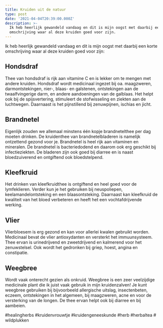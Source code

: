```yaml
---
title: Kruiden uit de natuur
type: post
date: '2021-04-04T20:39:00.000Z'
description: >-
  Ik heb heerlijk gewandeld vandaag en dit is mijn oogst met daarbij een korte
  omschrijving waar al deze kruiden goed voor zijn.
---
```


Ik heb heerlijk gewandeld vandaag en dit is mijn oogst met daarbij een korte omschrijving waar al deze kruiden goed voor zijn:
## Hondsdraf
Thee van hondsdraf is rijk aan vitamine C en is lekker om te mengen met andere kruiden. Hondsdraf wordt medicinaal ingezet bij oa. maagzweren, darmontstekingen, nier-, blaas- en galstenen, ontstekingen aan de twaalfvingerige darm, en andere aandoeningen van de galblaas. Het helpt ook bij de spijsvertering, stimuleert de stofwisseling en ziekten aan de luchtwegen. Daarnaast is het pijnstillend bij zenuwpijnen, ischias en jicht.

## Brandnetel
Eigenlijk zouden we allemaal minstens één kopje brandnetelthee per dag moeten drinken. De kruidenthee van brandnetelbladeren is namelijk ontzettend gezond voor je. Brandnetel is heel rijk aan vitaminen en mineralen. De brandnetel is bacteriedodend en daarom ook erg geschikt bij infectieziekten. De bladeren zijn ook goed bij diarree en is naast bloedzuiverend en ontgiftend ook bloedstelpend.

## Kleefkruid
Het drinken van kleefkruidthee is ontgiftend en heel goed voor de lymfeklieren. Verder kun je het gebruiken bij neuspoliepen, keelamandelontsteking en een blaasontsteking. Daarnaast kan kleefkruid de kwaliteit van het bloed verbeteren en heeft het een vochtafdrijvende werking.

## Vlier
Vlierbloesem is erg gezond en kan voor allerlei kwalen gebruikt worden. Medicinaal bevat de vlier antioxydanten en versterkt het immuunsysteem. Thee ervan is urinedrijvend en zweetdrijvend en kalmerend voor het zenuwstelsel. Ook wordt het gedronken bij griep, hoest, angina en constipatie.

## Weegbree
Wordt vaak onterecht gezien als onkruid. Weegbree is een zeer veelzijdige medicinale plant die ik juist vaak gebruik in mijn kruidenzalven! Je kunt weegbree gebruiken bij bijvoorbeeld allergische uitslag, insectenbeten, eczeem, ontstekingen in het algemeen, bij maagzweren, acne en voor de versterking van de longen. De thee ervan helpt ook bij diarree en bij aambeien.

#healingherbs #kruidenvrouwtje #kruidengeneeskunde #herb #herbaltea #wildplukken

